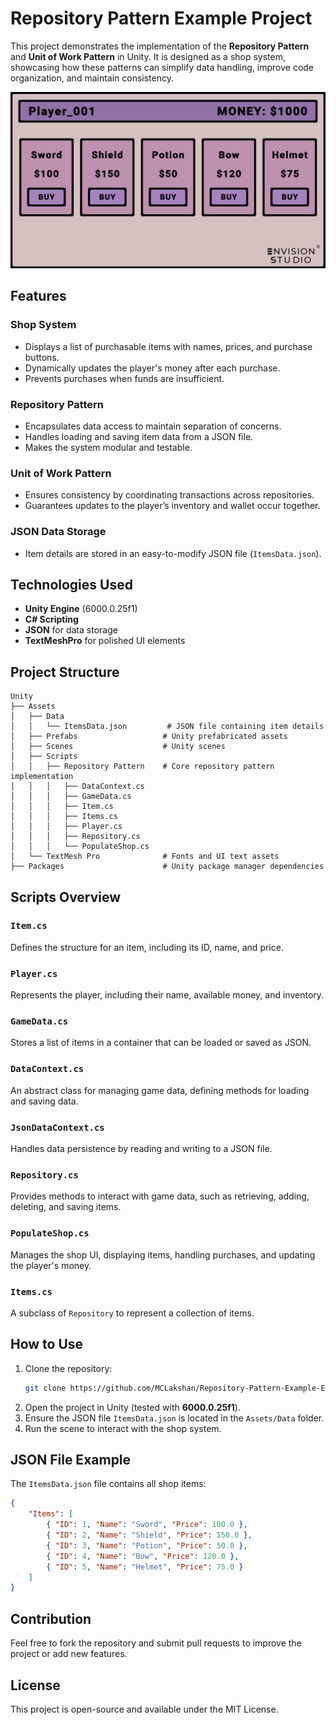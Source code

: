 # Repository Pattern Example Project  

This project demonstrates the implementation of the **Repository Pattern** and **Unit of Work Pattern** in Unity. It is designed as a shop system, showcasing how these patterns can simplify data handling, improve code organization, and maintain consistency.  

![Repository Pattern Example Project Image](image.png)

## Features  

### Shop System  
- Displays a list of purchasable items with names, prices, and purchase buttons.  
- Dynamically updates the player's money after each purchase.  
- Prevents purchases when funds are insufficient.  

### Repository Pattern  
- Encapsulates data access to maintain separation of concerns.  
- Handles loading and saving item data from a JSON file.  
- Makes the system modular and testable.  

### Unit of Work Pattern  
- Ensures consistency by coordinating transactions across repositories.  
- Guarantees updates to the player’s inventory and wallet occur together.  

### JSON Data Storage  
- Item details are stored in an easy-to-modify JSON file (`ItemsData.json`).  

## Technologies Used  
- **Unity Engine** (6000.0.25f1)  
- **C# Scripting**  
- **JSON** for data storage  
- **TextMeshPro** for polished UI elements  

## Project Structure  
```
Unity  
├── Assets  
│   ├── Data  
│   │   └── ItemsData.json         # JSON file containing item details  
│   ├── Prefabs                   # Unity prefabricated assets  
│   ├── Scenes                    # Unity scenes  
│   ├── Scripts  
│   │   ├── Repository Pattern    # Core repository pattern implementation  
│   │   │   ├── DataContext.cs  
│   │   │   ├── GameData.cs  
│   │   │   ├── Item.cs  
│   │   │   ├── Items.cs  
│   │   │   ├── Player.cs  
│   │   │   ├── Repository.cs  
│   │   │   └── PopulateShop.cs  
│   └── TextMesh Pro              # Fonts and UI text assets  
├── Packages                      # Unity package manager dependencies  
```

## Scripts Overview  

### `Item.cs`  
Defines the structure for an item, including its ID, name, and price.  

### `Player.cs`  
Represents the player, including their name, available money, and inventory.  

### `GameData.cs`  
Stores a list of items in a container that can be loaded or saved as JSON.  

### `DataContext.cs`  
An abstract class for managing game data, defining methods for loading and saving data.  

### `JsonDataContext.cs`  
Handles data persistence by reading and writing to a JSON file.  

### `Repository.cs`  
Provides methods to interact with game data, such as retrieving, adding, deleting, and saving items.  

### `PopulateShop.cs`  
Manages the shop UI, displaying items, handling purchases, and updating the player's money.  

### `Items.cs`  
A subclass of `Repository` to represent a collection of items.  

## How to Use  

1. Clone the repository:  
   ```bash
   git clone https://github.com/MCLakshan/Repository-Pattern-Example-EnvisionStudio-Blog.git
   ```
2. Open the project in Unity (tested with **6000.0.25f1**).  
3. Ensure the JSON file `ItemsData.json` is located in the `Assets/Data` folder.  
4. Run the scene to interact with the shop system.  

## JSON File Example  

The `ItemsData.json` file contains all shop items:  

```json
{
    "Items": [
        { "ID": 1, "Name": "Sword", "Price": 100.0 },
        { "ID": 2, "Name": "Shield", "Price": 150.0 },
        { "ID": 3, "Name": "Potion", "Price": 50.0 },
        { "ID": 4, "Name": "Bow", "Price": 120.0 },
        { "ID": 5, "Name": "Helmet", "Price": 75.0 }
    ]
}
```
## Contribution  

Feel free to fork the repository and submit pull requests to improve the project or add new features.  

## License  

This project is open-source and available under the MIT License.  
